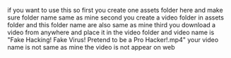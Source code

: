 if you want to use this so 
first you create one assets folder here and make sure folder name same as mine 
second you create a video folder in assets folder and this folder name are also same as mine 
third you download a video from anywhere and place it in the video folder and video name  is "Fake Hacking! Fake Virus! Pretend to be a Pro Hacker!.mp4" your video name is not same as mine the video is not appear on web
